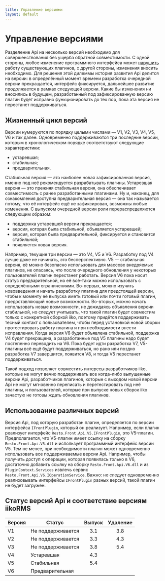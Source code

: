 ```yaml
---
title: Управление версиями
layout: default
---
```

# Управление версиями #

Разделение Api на несколько версий необходимо для совершенствования без ущерба обратной совместимости. С одной стороны, любое изменение программного интерфейса может [нарушить](http://blogs.msdn.com/b/ericlippert/archive/2012/01/09/every-public-change-is-a-breaking-change.aspx) работу существующих плагинов, с другой стороны, изменения вносить необходимо. Для решения этой дилеммы история развития Api делится на версии: в определённый момент времени разработка очередной версии прекращается, интерфейс фиксируется, дальнейшее развитие продолжается в рамках следующей версии. Какие бы изменения ни вносились в будущем, разработанный под зафиксированную версию плагин будет исправно функционировать до тех пор, пока эта версия не перестанет поддерживаться.

## Жизненный цикл версий ##
Версии нумеруются по порядку целыми числами — V1, V2, V3, V4, V5, V6 и так далее. Одновременно поддерживаются три последние версии, которым в хронологическом порядке соответствуют следующие характеристики:

- устаревшая;
- стабильная;
- предварительная.

Стабильная версия — это наиболее новая зафиксированная версия, именно под неё рекомендуется разрабатывать плагины. Устаревшая версия — это прежняя стабильная версия, она обеспечивает совместимость с ранее разработанными плагинами. Ну и, наконец, для ознакомления доступна предварительная версия — она так называется потому, что её интерфейс ещё не зафиксирован, возможны любые изменения. С выпуском очередной версии роли перераспределяются следующим образом:

- поддержка устаревшей версии прекращается;
- версия, которая была стабильной, объявляется устаревшей;
- версия, которая была предварительной, фиксируется и становится стабильной;
- появляется новая версия.

Например, текущие три версии — это V4, V5 и V6. Разработку под V4 лучше даже не начинать, это бесперспективно. V5 — стабильная версия, её можно безопасно использовать для массово внедряемых плагинов, не опасаясь, что после очередного обновления у некоторых пользователей плагин перестанет работать. Версия V6 пока носит статус предварительной, но её всё-таки можно использовать с определёнными ограничениями. Во-первых, можно изучить нововведения и начать разработку плагина для предстоящей версии, чтобы к моменту её выпуска иметь готовый или почти готовый плагин, предоставляющий новые возможности. Во-вторых, можно начать использовать новые возможности, не дожидаясь объявления версии стабильной, но следует учитывать, что такой плагин будет совместим только с конкретной сборкой iiko, поэтому придётся поддерживать тесный контакт с пользователем, чтобы перед установкой новой сборки протестировать работу плагина и при необходимости внести исправления. Когда версия V6 будет объявлена стабильной, поддержка V4 будет прекращена, а разработанные под V5 плагины надо будет постепенно переводить на V6. Пока будет идти разработка V7, V5-плагины всё ещё будут поддерживаться, но рано или поздно разработка V7 завершится, появится V8, и тогда V5 перестанет поддерживаться.

Такой подход позволяет совместить интересы разработчиков iiko, которые не могут вечно поддерживать все когда-либо выпущенные версии Api, разработчиков плагинов, которые с выходом новой версии Api не могут мгновенно переписать и перетестировать под неё плагины, и пользователей, которые при выпуске новых сборок iiko зачастую не готовы ждать обновления плагинов.

## Использование различных версий ##
Версия Api, под которую разработан плагин, определяется по версии интерфейса `IFrontPlugin`, который он реализует. Например, если плагин реализует интерфейс `Resto.Front.Api.V5.IFrontPlugin`, это V5-плагин. Предполагается, что V5-плагин имеет ссылку на сборку `Resto.Front.Api.V5.dll` и использует программный интерфейс версии V5. Тем не менее, при необходимости плагин может одновременно использовать все поддерживаемые версии Api. Например, чтобы получить доступ к операции, которая появилась только в V6, достаточно добавить ссылку на сборку `Resto.Front.Api.V6.dll` и из `PluginContext.Services` извлечь сервис `Resto.Front.Api.V6.IOperationService`. Важно: не следует одновременно реализовывать интерфейсы `IFrontPlugin` разных версий, такой плагин не будет загружен.

## Статус версий Api и соответствие версиям iikoRMS ##

| Версия | Статус            | Выпуск | Удаление |
| ------ | ----------------- |:------:|:--------:|
| V1     | Не поддерживается | 3.1    | 3.8      |
| V2     | Не поддерживается | 3.3    | 4.3      |
| V3     | Не поддерживается | 3.8    | 5.4      |
| V4     | Устаревшая        | 4.3    |          |
| V5     | Стабильная        | 5.4    |          |
| V6     | Предварительная   |        |          |